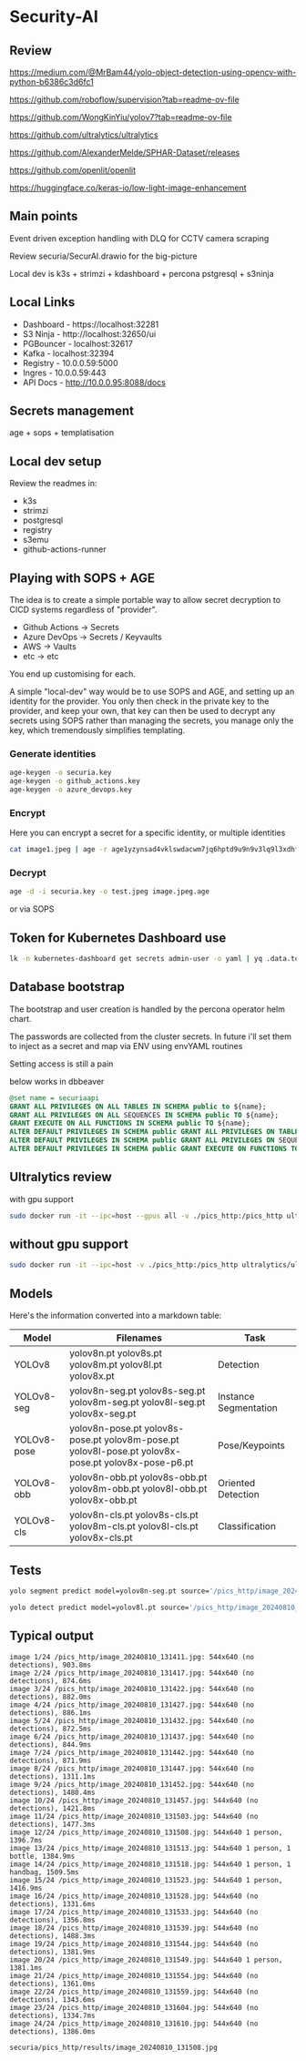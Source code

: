 # Security-AI

## Review

https://medium.com/@MrBam44/yolo-object-detection-using-opencv-with-python-b6386c3d6fc1

https://github.com/roboflow/supervision?tab=readme-ov-file

https://github.com/WongKinYiu/yolov7?tab=readme-ov-file

https://github.com/ultralytics/ultralytics

https://github.com/AlexanderMelde/SPHAR-Dataset/releases

https://github.com/openlit/openlit

https://huggingface.co/keras-io/low-light-image-enhancement

## Main points

Event driven exception handling with DLQ for CCTV camera scraping

Review securia/SecurAI.drawio for the big-picture

Local dev is k3s + strimzi + kdashboard + percona pstgresql + s3ninja

## Local Links

- Dashboard - https://localhost:32281
- S3 Ninja  - http://localhost:32650/ui
- PGBouncer - localhost:32617
- Kafka     - localhost:32394
- Registry  - 10.0.0.59:5000
- Ingres    - 10.0.0.59:443
- API Docs  - http://10.0.0.95:8088/docs

## Secrets management

age + sops + templatisation

## Local dev setup

Review the readmes in:

- k3s
- strimzi
- postgresql
- registry
- s3emu
- github-actions-runner

## Playing with SOPS + AGE

The idea is to create a simple portable way to allow secret decryption to CICD systems regardless of "provider".

- Github Actions -> Secrets
- Azure DevOps -> Secrets / Keyvaults
- AWS -> Vaults
- etc -> etc

You end up customising for each.

A simple "local-dev" way would be to use SOPS and AGE, and setting up an identity for the provider. You only then check
in the private key to the provider, and keep your own, that key can then be used to decrypt any secrets using SOPS rather
than managing the secrets, you manage only the key, which tremendously simplifies templating.

### Generate identities

```bash
age-keygen -o securia.key
age-keygen -o github_actions.key
age-keygen -o azure_devops.key
```

### Encrypt

Here you can encrypt a secret for a specific identity, or multiple identities

```bash
cat image1.jpeg | age -r age1yzynsad4vklswdacwm7jq6hptd9u9n9v3lq9l3xdhfcyke94a9lsa82xh6 > image.jpeg.age
```

### Decrypt

```bash
age -d -i securia.key -o test.jpeg image.jpeg.age
```

or via SOPS

## Token for Kubernetes Dashboard use

```bash
lk -n kubernetes-dashboard get secrets admin-user -o yaml | yq .data.token | base64 -d
```

## Database bootstrap

The bootstrap and user creation is handled by the percona operator helm chart.

The passwords are collected from the cluster secrets. In future i'll set them to inject as a secret and map via ENV using envYAML routines

Setting access is still a pain

below works in dbbeaver

```sql
@set name = securiaapi
GRANT ALL PRIVILEGES ON ALL TABLES IN SCHEMA public to ${name};
GRANT ALL PRIVILEGES ON ALL SEQUENCES IN SCHEMA public TO ${name};
GRANT EXECUTE ON ALL FUNCTIONS IN SCHEMA public TO ${name};
ALTER DEFAULT PRIVILEGES IN SCHEMA public GRANT ALL PRIVILEGES ON TABLES TO ${name};
ALTER DEFAULT PRIVILEGES IN SCHEMA public GRANT ALL PRIVILEGES ON SEQUENCES TO ${name};
ALTER DEFAULT PRIVILEGES IN SCHEMA public GRANT EXECUTE ON FUNCTIONS TO ${name};
```

## Ultralytics review

with gpu support

```bash
sudo docker run -it --ipc=host --gpus all -v ./pics_http:/pics_http ultralytics/ultralytics:latest bash
```

## without gpu support

```bash
sudo docker run -it --ipc=host -v ./pics_http:/pics_http ultralytics/ultralytics:latest bash
```

## Models

Here's the information converted into a markdown table:

| Model | Filenames | Task |
|-------|-----------|------|
| YOLOv8 | yolov8n.pt yolov8s.pt yolov8m.pt yolov8l.pt yolov8x.pt | Detection |
| YOLOv8-seg | yolov8n-seg.pt yolov8s-seg.pt yolov8m-seg.pt yolov8l-seg.pt yolov8x-seg.pt | Instance Segmentation |
| YOLOv8-pose | yolov8n-pose.pt yolov8s-pose.pt yolov8m-pose.pt yolov8l-pose.pt yolov8x-pose.pt yolov8x-pose-p6.pt | Pose/Keypoints |
| YOLOv8-obb | yolov8n-obb.pt yolov8s-obb.pt yolov8m-obb.pt yolov8l-obb.pt yolov8x-obb.pt | Oriented Detection |
| YOLOv8-cls | yolov8n-cls.pt yolov8s-cls.pt yolov8m-cls.pt yolov8l-cls.pt yolov8x-cls.pt | Classification |

## Tests

```bash
yolo segment predict model=yolov8n-seg.pt source='/pics_http/image_20240810_121023.jpg' imgsz=640 save_txt=true
```

```bash
yolo detect predict model=yolov8l.pt source='/pics_http/image_20240810_13*.jpg' imgsz=640 save_txt=true
```

## Typical output

```text
image 1/24 /pics_http/image_20240810_131411.jpg: 544x640 (no detections), 903.8ms
image 2/24 /pics_http/image_20240810_131417.jpg: 544x640 (no detections), 874.6ms
image 3/24 /pics_http/image_20240810_131422.jpg: 544x640 (no detections), 882.0ms
image 4/24 /pics_http/image_20240810_131427.jpg: 544x640 (no detections), 886.1ms
image 5/24 /pics_http/image_20240810_131432.jpg: 544x640 (no detections), 872.5ms
image 6/24 /pics_http/image_20240810_131437.jpg: 544x640 (no detections), 844.9ms
image 7/24 /pics_http/image_20240810_131442.jpg: 544x640 (no detections), 871.9ms
image 8/24 /pics_http/image_20240810_131447.jpg: 544x640 (no detections), 1311.1ms
image 9/24 /pics_http/image_20240810_131452.jpg: 544x640 (no detections), 1480.4ms
image 10/24 /pics_http/image_20240810_131457.jpg: 544x640 (no detections), 1421.8ms
image 11/24 /pics_http/image_20240810_131503.jpg: 544x640 (no detections), 1477.3ms
image 12/24 /pics_http/image_20240810_131508.jpg: 544x640 1 person, 1396.7ms
image 13/24 /pics_http/image_20240810_131513.jpg: 544x640 1 person, 1 bottle, 1384.9ms
image 14/24 /pics_http/image_20240810_131518.jpg: 544x640 1 person, 1 handbag, 1509.5ms
image 15/24 /pics_http/image_20240810_131523.jpg: 544x640 1 person, 1416.9ms
image 16/24 /pics_http/image_20240810_131528.jpg: 544x640 (no detections), 1331.6ms
image 17/24 /pics_http/image_20240810_131533.jpg: 544x640 (no detections), 1356.8ms
image 18/24 /pics_http/image_20240810_131539.jpg: 544x640 (no detections), 1488.3ms
image 19/24 /pics_http/image_20240810_131544.jpg: 544x640 (no detections), 1381.9ms
image 20/24 /pics_http/image_20240810_131549.jpg: 544x640 1 person, 1381.1ms
image 21/24 /pics_http/image_20240810_131554.jpg: 544x640 (no detections), 1361.0ms
image 22/24 /pics_http/image_20240810_131559.jpg: 544x640 (no detections), 1343.6ms
image 23/24 /pics_http/image_20240810_131604.jpg: 544x640 (no detections), 1334.7ms
image 24/24 /pics_http/image_20240810_131610.jpg: 544x640 (no detections), 1386.0ms
```

`securia/pics_http/results/image_20240810_131508.jpg`